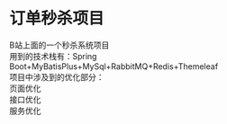 # 订单秒杀项目
B站上面的一个秒杀系统项目  
用到的技术栈有：Spring Boot+MyBatisPlus+MySql+RabbitMQ+Redis+Themeleaf  
项目中涉及到的优化部分：  
  页面优化  
  接口优化  
  服务优化  
 
